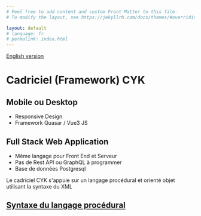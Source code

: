 ```yaml
---
# Feel free to add content and custom Front Matter to this file.
# To modify the layout, see https://jekyllrb.com/docs/themes/#overriding-theme-defaults

layout: default
# language: fr
# permalink: index.html
---
```


[English version](/en/index-en.html)

# Cadriciel (Framework) CYK
## Mobile ou Desktop

- Responsive Design
- Framework Quasar / Vue3 JS

## Full Stack Web Application

- Même langage pour Front End et Serveur
- Pas de Rest API ou GraphQL à programmer
- Base de données Postgresql
  
Le cadriciel CYK s'appuie sur un langage procédural et orienté objet utilisant la syntaxe du XML

## [Syntaxe du langage procédural](/language-syntax.html)


